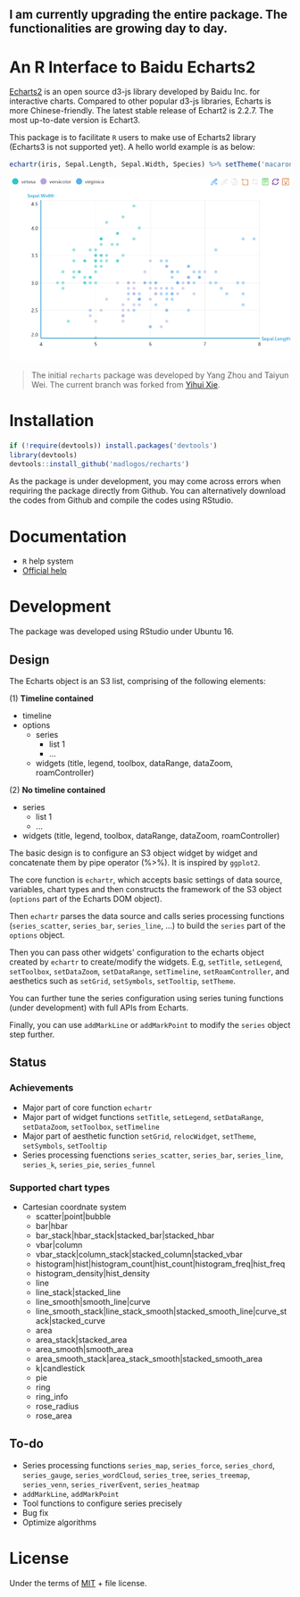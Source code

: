 **I am currently upgrading the entire package. The functionalities are growing day to day.**
------------------------------

# An R Interface to Baidu Echarts2

[Echarts2](http://http://echarts.baidu.com/echarts2) is an open source d3-js library developed by Baidu Inc. for interactive charts. Compared to other popular d3-js libraries, Echarts is more Chinese-friendly. The latest stable release of Echart2 is  2.2.7. The most up-to-date version is Echart3. 

This package is to facilitate `R` users to make use of Echarts2 library (Echarts3 is not supported yet). A hello world example is as below:

```r
echartr(iris, Sepal.Length, Sepal.Width, Species) %>% setTheme('macarons')
```
![hello_world](inst/figure-html/hello_world.png)

> The initial `recharts` package was developed by Yang Zhou and Taiyun Wei. The current branch was forked from [Yihui Xie](https://github.com/yihui/recharts). 

# Installation

```r
if (!require(devtools)) install.packages('devtools')
library(devtools)
devtools::install_github('madlogos/recharts')
```

As the package is under development, you may come across errors when requiring the package directly from Github. You can alternatively download the codes from Github and compile the codes using RStudio.

# Documentation

- `R` help system
- [Official help](https://madlogos.github.io/recharts)

# Development

The package was developed using RStudio under Ubuntu 16. 

## Design

The Echarts object is an S3 list, comprising of the following elements:

(1) **Timeline contained**
- timeline
- options
    - series
        - list 1
        - ...
    - widgets (title, legend, toolbox, dataRange, dataZoom, roamController)

(2) **No timeline contained**
- series
    - list 1
    - ...
- widgets (title, legend, toolbox, dataRange, dataZoom, roamController)


The basic design is to configure an S3 object widget by widget and concatenate them by pipe operator (%>%). It is inspired by `ggplot2`.

The core function is `echartr`, which accepts basic settings of data source, variables, chart types and then constructs the framework of the S3 object (`options` part of the Echarts DOM object).

Then `echartr` parses the data source and calls series processing functions (`series_scatter`, `series_bar`, `series_line`, ...) to build the `series` part of the `options` object.

Then you can pass other widgets' configuration to the echarts object created by `echartr` to create/modify the widgets. E.g, `setTitle`, `setLegend`, `setToolbox`, `setDataZoom`, `setDataRange`, `setTimeline`, `setRoamController`, and aesthetics such as `setGrid`, `setSymbols`, `setTooltip`, `setTheme`.

You can further tune the series configuration using series tuning functions (under development) with full APIs from Echarts.

Finally, you can use `addMarkLine` or `addMarkPoint` to modify the `series` object step further. 

## Status

### Achievements

- Major part of core function `echartr`
- Major part of widget functions `setTitle`, `setLegend`, `setDataRange`, `setDataZoom`, `setToolbox`, `setTimeline`
- Major part of aesthetic function `setGrid`, `relocWidget`, `setTheme`, `setSymbols`, `setTooltip`
- Series processing fuenctions `series_scatter`, `series_bar`, `series_line`, `series_k`, `series_pie`, `series_funnel`

### Supported chart types
- Cartesian coordnate system
    - scatter|point|bubble
    - bar|hbar
    - bar_stack|hbar_stack|stacked_bar|stacked_hbar
    - vbar|column
    - vbar_stack|column_stack|stacked_column|stacked_vbar
    - histogram|hist|histogram_count|hist_count|histogram_freq|hist_freq
    - histogram_density|hist_density
    - line
    - line_stack|stacked_line
    - line_smooth|smooth_line|curve
    - line_smooth_stack|line_stack_smooth|stacked_smooth_line|curve_stack|stacked_curve
    - area
    - area_stack|stacked_area
    - area_smooth|smooth_area
    - area_smooth_stack|area_stack_smooth|stacked_smooth_area
    - k|candlestick
    - pie
    - ring
    - ring_info
    - rose_radius
    - rose_area

## To-do

- Series processing functions `series_map`, `series_force`, `series_chord`, `series_gauge`, `series_wordCloud`, `series_tree`, `series_treemap`, `series_venn`, `series_riverEvent`, `series_heatmap`
- `addMarkLine`, `addMarkPoint`
- Tool functions to configure series precisely
- Bug fix
- Optimize algorithms

# License

Under the terms of [MIT](http://www.opensource.org/licenses/mit-license.php) + file license.
